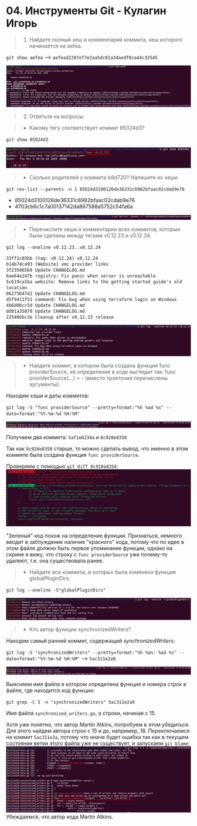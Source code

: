 # 04. Инструменты Git - Кулагин Игорь
> 1. Найдите полный хеш и комментарий коммита, хеш которого начинается на aefea.

`git show aefea` --> `aefead2207ef7e2aa5dc81a34aedf0cad4c32545`

![Task #4.git-1](screenshots/04.git-1.1.png) 

> 2. Ответьте на вопросы:
 
>  - Какому тегу соответствует коммит 85024d3?

`git show 85024d3`

![Task #4.git-2.1](screenshots/04.git-2.1.png) 
    
> - Сколько родителей у коммита b8d720? Напишите их хеши.

`git rev-list --parents -n 1 85024d3100126de36331c6982bfaac02cdab9e76`

- 85024d3100126de36331c6982bfaac02cdab9e76
- 4703cb6c1c7a00137142da867588a5752c54fa6a

![Task #4.git-2.2](screenshots/04.git-2.2.png) 

> - Перечислите хеши и комментарии всех коммитов, которые были сделаны между тегами v0.12.23 и v0.12.24.

`git log --oneline v0.12.23..v0.12.24`

```
33ff1c03bb (tag: v0.12.24) v0.12.24
b14b74c493 [Website] vmc provider links
3f235065b9 Update CHANGELOG.md
6ae64e247b registry: Fix panic when server is unreachable
5c619ca1ba website: Remove links to the getting started guide's old location
06275647e2 Update CHANGELOG.md
d5f9411f51 command: Fix bug when using terraform login on Windows
4b6d06cc5d Update CHANGELOG.md
dd01a35078 Update CHANGELOG.md
225466bc3e Cleanup after v0.12.23 release
```

![Task #4.git-2.2](screenshots/04.git-2.3.png)

> - Найдите коммит, в котором была создана функция func providerSource, её определение в коде выглядит так: func providerSource(...) > - (вместо троеточия перечислены аргументы).

Находим хэши и даты коммитов:

`git log -S "func providerSource" --pretty=format:"%h %ad %s" --date=format:"%Y-%m-%d %H:%M"`


![Task #4.git-2.2](screenshots/04.git-2.4.png)

Получаем два коммита: `5af1e6234a` и `8c928e8358`

Так как `8c928e8358` старше, то можно сделать вывод, что именно в этом коммите была создана функция `func providerSource`.

Проверяем с помощью `git diff 8c928e8358`:
![Task #4.git-2.2](screenshots/04.git-2.5.png)

"Зеленый" код похож на определение функции. Признаться, немного вводит в заблуждение наличие "красного" кода, потому что по идее в этом файле должно быть первое упоминание функции, однако на скрине я вижу, что строку с `func providerSource` уже почему-то удаляют, т.е. она существовала ранее.

> - Найдите все коммиты, в которых была изменена функция globalPluginDirs.

`git log --oneline -S"globalPluginDirs"`

![Task #4.git-2.2](screenshots/04.git-2.6.png)




> - Кто автор функции synchronizedWriters?

Находим самый ранний коммит, содержащий *synchronizedWriters*: 

`git log -S "synchronizedWriters" --pretty=format:"%h %an: %ad %s" --date=format:"%Y-%m-%d %H:%M"` --> `5ac311e2a9`

![Task #4.git-2.2](screenshots/04.git-2.7.png)

Выясняем имя файла в котором определена функция и номера строк в файле, где находится код функции:

`git grep -C 5 -n "synchronizedWriters" 5ac311e2a9`

Имя файла `synchronized_writers.go`, а строки, начиная с 15.



 Хотя уже понятно, что автор Martin Atkins, попробуем в этом убедиться. Для этого найдем автора строк с 15 и до, например, 18. Переключаемся на коммит `5ac311e2a`, потому что иначе будет ошибка так как в текущем состоянии ветки этого файла уже не существует, и запускаем `git blame`:
![Task #4.git-2.2](screenshots/04.git-2.8.png)
 Убеждаемся, что автор кода Martin Atkins.
 